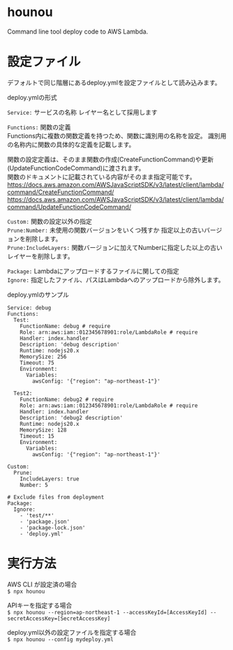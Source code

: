 # hounou
Command line tool deploy code to AWS Lambda.

# 設定ファイル
デフォルトで同じ階層にあるdeploy.ymlを設定ファイルとして読み込みます。

deploy.ymlの形式

`Service:` サービスの名称 レイヤー名として採用します

`Functions:` 関数の定義  
Functions内に複数の関数定義を持つため、関数に識別用の名称を設定。
識別用の名称内に関数の具体的な定義を記載します。

関数の設定定義は、そのまま関数の作成(CreateFunctionCommand)や更新(UpdateFunctionCodeCommand)に渡されます。  
関数のドキュメントに記載されている内容がそのまま指定可能です。  
https://docs.aws.amazon.com/AWSJavaScriptSDK/v3/latest/client/lambda/command/CreateFunctionCommand/  
https://docs.aws.amazon.com/AWSJavaScriptSDK/v3/latest/client/lambda/command/UpdateFunctionCodeCommand/  

`Custom:` 関数の設定以外の指定  
`Prune:Number:` 未使用の関数バージョンをいくつ残すか 指定以上の古いバージョンを削除します。  
`Prune:IncludeLayers:` 関数バージョンに加えてNumberに指定した以上の古いレイヤーを削除します。  

`Package:` Lambdaにアップロードするファイルに関しての指定  
`Ignore:` 指定したファイル、パスはLambdaへのアップロードから除外します。  


deploy.ymlのサンプル

```
Service: debug
Functions:
  Test:
    FunctionName: debug # require
    Role: arn:aws:iam::012345678901:role/LambdaRole # require
    Handler: index.handler
    Description: 'debug description'
    Runtime: nodejs20.x
    MemorySize: 256
    Timeout: 75
    Environment:
      Variables:
        awsConfig: '{"region": "ap-northeast-1"}'

  Test2:
    FunctionName: debug2 # require
    Role: arn:aws:iam::012345678901:role/LambdaRole # require
    Handler: index.handler
    Description: 'debug2 description'
    Runtime: nodejs20.x
    MemorySize: 128
    Timeout: 15
    Environment:
      Variables:
        awsConfig: '{"region": "ap-northeast-1"}'

Custom:
  Prune:
    IncludeLayers: true
    Number: 5

# Exclude files from deployment
Package:
  Ignore:
    - 'test/**'
    - 'package.json'
    - 'package-lock.json'
    - 'deploy.yml'
```

# 実行方法
AWS CLI が設定済の場合  
`$ npx hounou`

APIキーを指定する場合  
`$ npx hounou --region=ap-northeast-1 --accessKeyId=[AccessKeyId] --secretAccessKey=[SecretAccessKey]`

deploy.yml以外の設定ファイルを指定する場合  
`$ npx hounou --config mydeploy.yml`


